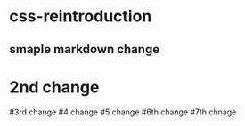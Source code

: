 # css-reintroduction
## smaple markdown change
# 2nd change
#3rd change
#4 change
#5 change
#6th change
#7th chnage